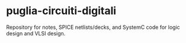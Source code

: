 # puglia-circuiti-digitali
Repository for notes, SPICE netlists/decks, and SystemC code for logic design and VLSI design.
